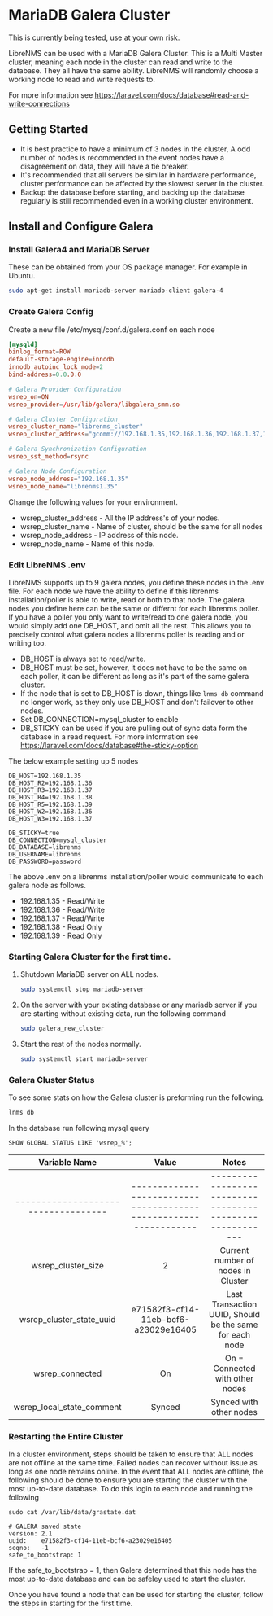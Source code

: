 # MariaDB Galera Cluster

This is currently being tested, use at your own risk.

LibreNMS can be used with a MariaDB Galera Cluster. This is a Multi Master cluster, meaning each
node in the cluster can read and write to the database. They all have the same ability. LibreNMS will
randomly choose a working node to read and write requests to. 


For more information see
<https://laravel.com/docs/database#read-and-write-connections>


## Getting Started

 * It is best practice to have a minimum of 3 nodes in the cluster, A odd number of nodes is recommended in the event nodes have a disagreement on data, they will have a tie breaker.
 * It's recommended that all servers be similar in hardware performance, cluster performance can be affected by the slowest server in the cluster. 
 * Backup the database before starting, and backing up the database regularly is still recommended even in a working cluster environment.

## Install and Configure Galera

### Install Galera4 and MariaDB Server

These can be obtained from your OS package manager. For example in Ubuntu.
```bash
sudo apt-get install mariadb-server mariadb-client galera-4
```

### Create Galera Config

Create a new file /etc/mysql/conf.d/galera.conf on each node

```galera.conf
[mysqld]
binlog_format=ROW
default-storage-engine=innodb
innodb_autoinc_lock_mode=2
bind-address=0.0.0.0

# Galera Provider Configuration
wsrep_on=ON
wsrep_provider=/usr/lib/galera/libgalera_smm.so

# Galera Cluster Configuration
wsrep_cluster_name="librenms_cluster"
wsrep_cluster_address="gcomm://192.168.1.35,192.168.1.36,192.168.1.37,192.168.1.38,192.168.1.39"

# Galera Synchronization Configuration
wsrep_sst_method=rsync

# Galera Node Configuration
wsrep_node_address="192.168.1.35"
wsrep_node_name="librenms1.35"
```
Change the following values for your environment. 
* wsrep_cluster_address -  All the IP address's of your nodes.
* wsrep_cluster_name - Name of cluster, should be the same for all nodes
* wsrep_node_address - IP address of this node.
* wsrep_node_name - Name of this node.

### Edit LibreNMS .env

LibreNMS supports up to 9 galera nodes, you define these nodes in the .env file. For each node we have the ability to define if this librenms installation/poller is able to write, read or both to that node. 
The galera nodes you define here can be the same or differnt for each librenms poller. If you have a poller you only want to write/read to one galera node, you would simply add one DB_HOST, and omit all the rest. This allows you to precisely control what galera nodes a librenms poller is reading and or writing too. 

* DB_HOST is always set to read/write.
* DB_HOST must be set, however, it does not have to be the same on each poller, it can be different as long as it's part of the same galera cluster.
* If the node that is set to DB_HOST is down, things like ```lnms db``` command no longer work, as they only use DB_HOST and don't failover to other nodes. 
* Set DB_CONNECTION=mysql_cluster to enable
* DB_STICKY can be used if you are pulling out of sync data form the database in a read request. For more information see
<https://laravel.com/docs/database#the-sticky-option>

The below example setting up 5 nodes

```dotenv
DB_HOST=192.168.1.35
DB_HOST_R2=192.168.1.36
DB_HOST_R3=192.168.1.37
DB_HOST_R4=192.168.1.38
DB_HOST_R5=192.168.1.39
DB_HOST_W2=192.168.1.36
DB_HOST_W3=192.168.1.37

DB_STICKY=true
DB_CONNECTION=mysql_cluster
DB_DATABASE=librenms
DB_USERNAME=librenms
DB_PASSWORD=password
```
The above .env on a librenms installation/poller would communicate to each galera node as follows.
 
* 192.168.1.35 - Read/Write
* 192.168.1.36 - Read/Write
* 192.168.1.37 - Read/Write
* 192.168.1.38 - Read Only
* 192.168.1.39 - Read Only

### Starting Galera Cluster for the first time.

1) Shutdown MariaDB server on ALL nodes.
	```bash
	sudo systemctl stop mariadb-server
	```
2) On the server with your existing database or any mariadb server if you are starting without existing data, run the following command
	```bash
	sudo galera_new_cluster
	```
3) Start the rest of the nodes normally.
	```bash
	sudo systemctl start mariadb-server
	```

### Galera Cluster Status

To see some stats on how the Galera cluster is preforming run the following.

```bash
lnms db
```
In the database run following mysql query
```mysql
SHOW GLOBAL STATUS LIKE 'wsrep_%';
```

|    Variable Name                     |    Value                                                        |   Notes                                                 |  
|    :----:                            |    :----:                                                       |    :----:                                               |
| -----------------------------------  | ----------------------------------------------------------------|---------------------------------------------------------|
| wsrep_cluster_size                   | 2                                                               | Current number of nodes in Cluster                      |
| wsrep_cluster_state_uuid             | e71582f3-cf14-11eb-bcf6-a23029e16405                            | Last Transaction UUID, Should be the same for each node |
| wsrep_connected                      | On                                                              | On = Connected with other nodes                         |
| wsrep_local_state_comment            | Synced                                                          | Synced with other nodes                                 |



### Restarting the Entire Cluster

In a cluster environment, steps should be taken to ensure that ALL nodes are not offline at the same time. Failed nodes can recover without issue as long as one node remains online.
In the event that ALL nodes are offline, the following should be done to ensure you are starting the cluster with the most up-to-date database. To do this login to each node and running the following


```grastate.dat
sudo cat /var/lib/data/grastate.dat
```

```
# GALERA saved state
version: 2.1
uuid:    e71582f3-cf14-11eb-bcf6-a23029e16405
seqno:   -1
safe_to_bootstrap: 1
```

If the safe_to_bootstrap = 1, then Galera determined that this node has the most up-to-date database and can be safeley used to start the cluster. 

Once you have found a node that can be used for starting the cluster, follow the steps in starting for the first time.
